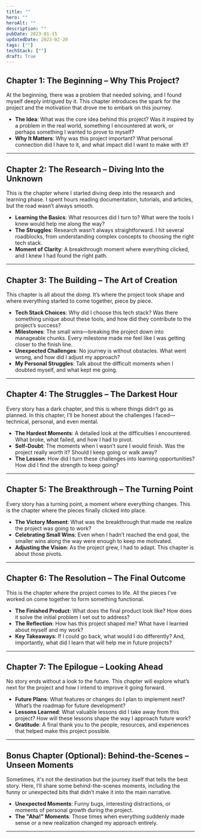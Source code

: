 ```yaml
---
title: ""
hero: ""
heroAlt: ""
description: ""
pubDate: 2023-01-15
updatedDate: 2023-02-20
tags: [""]
techStack: [""]
draft: True
---
```


## Chapter 1: The Beginning – Why This Project?

At the beginning, there was a problem that needed solving, and I found myself deeply intrigued by it. This chapter introduces the spark for the project and the motivation that drove me to embark on this journey.

- **The Idea**: What was the core idea behind this project? Was it inspired by a problem in the real world, something I encountered at work, or perhaps something I wanted to prove to myself?
- **Why It Matters**: Why was this project important? What personal connection did I have to it, and what impact did I want to make with it?

---

## Chapter 2: The Research – Diving Into the Unknown

This is the chapter where I started diving deep into the research and learning phase. I spent hours reading documentation, tutorials, and articles, but the road wasn’t always smooth.

- **Learning the Basics**: What resources did I turn to? What were the tools I knew would help me along the way?
- **The Struggles**: Research wasn’t always straightforward. I hit several roadblocks, from understanding complex concepts to choosing the right tech stack.
- **Moment of Clarity**: A breakthrough moment where everything clicked, and I knew I had found the right path.

---

## Chapter 3: The Building – The Art of Creation

This chapter is all about the _doing_. It’s where the project took shape and where everything started to come together, piece by piece.

- **Tech Stack Choices**: Why did I choose this tech stack? Was there something unique about these tools, and how did they contribute to the project’s success?
- **Milestones**: The small wins—breaking the project down into manageable chunks. Every milestone made me feel like I was getting closer to the finish line.
- **Unexpected Challenges**: No journey is without obstacles. What went wrong, and how did I adjust my approach?
- **My Personal Struggles**: Talk about the difficult moments when I doubted myself, and what kept me going.

---

## Chapter 4: The Struggles – The Darkest Hour

Every story has a dark chapter, and this is where things didn’t go as planned. In this chapter, I’ll be honest about the challenges I faced—technical, personal, and even mental.

- **The Hardest Moments**: A detailed look at the difficulties I encountered. What broke, what failed, and how I had to pivot.
- **Self-Doubt**: The moments when I wasn’t sure I would finish. Was the project really worth it? Should I keep going or walk away?
- **The Lesson**: How did I turn these challenges into learning opportunities? How did I find the strength to keep going?

---

## Chapter 5: The Breakthrough – The Turning Point

Every story has a turning point, a moment where everything changes. This is the chapter where the pieces finally clicked into place.

- **The Victory Moment**: What was the breakthrough that made me realize the project was going to work?
- **Celebrating Small Wins**: Even when I hadn’t reached the end goal, the smaller wins along the way were enough to keep me motivated.
- **Adjusting the Vision**: As the project grew, I had to adapt. This chapter is about those pivots.

---

## Chapter 6: The Resolution – The Final Outcome

This is the chapter where the project comes to life. All the pieces I’ve worked on come together to form something functional.

- **The Finished Product**: What does the final product look like? How does it solve the initial problem I set out to address?
- **The Reflection**: How has this project shaped me? What have I learned about myself and my work?
- **Key Takeaways**: If I could go back, what would I do differently? And, importantly, what did I learn that will help me in future projects?

---

## Chapter 7: The Epilogue – Looking Ahead

No story ends without a look to the future. This chapter will explore what’s next for the project and how I intend to improve it going forward.

- **Future Plans**: What features or changes do I plan to implement next? What’s the roadmap for future development?
- **Lessons Learned**: What valuable lessons did I take away from this project? How will these lessons shape the way I approach future work?
- **Gratitude**: A final thank you to the people, resources, and experiences that helped make this project possible.

---

## Bonus Chapter (Optional): Behind-the-Scenes – Unseen Moments

Sometimes, it's not the destination but the journey itself that tells the best story. Here, I’ll share some behind-the-scenes moments, including the funny or unexpected bits that didn’t make it into the main narrative.

- **Unexpected Moments**: Funny bugs, interesting distractions, or moments of personal growth during the project.
- **The "Aha!" Moments**: Those times when everything suddenly made sense or a new realization changed my approach entirely.

---
